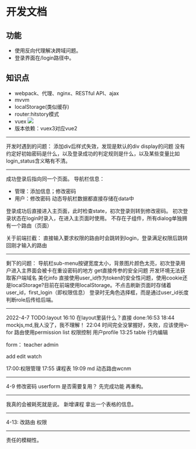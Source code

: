 # 开发文档
## 功能
- 使用反向代理解决跨域问题。
- 登录界面在/login路径中。

## 知识点
- webpack、代理、nginx、RESTful API、ajax
- mvvm
- localStorage(类似缓存)
- router:hitstory模式
- vuex
![](https://v3.vuex.vuejs.org/vuex.png)
- 版本依赖：vuex3对应vue2

---
开发时遇到的问题：
添加div后样式失效，发现是默认的div display的问题
没有约定好初始密码是什么，以及登录成功的判定规则是什么，以及某些变量比如login_status含义略有不清。

---
成功登录后指向同一个页面。
导航栏信息：
- 管理：添加信息；修改密码
- 用户：修改密码
动态导航栏数据都直接存储在data中

登录成功后直接进入主页面，此时检查state，初次登录则转到修改密码。
初次登录状态在login时录入，在进入主页面时使用。
不存在子组件，所有dialog单独拥有一个路由（页面）

关于前端拦截：
直接输入要求权限的路由时会跳转到login，登录满足权限后跳转回刚才输入的路由

---
剩下的问题：
导航栏sub-menu按键宽度太小，背景图片颜色太亮，初次登录用户进入主界面会被卡在重设密码的地方
get直接传参的安全问题
开发环境无法获取客户端域名
美化info
直接使用user_id作为token的安全性问题，使用cookie还是localStorage?目前在前端使用localStorage。不点击刷新页面时存储着user_id，first_login（即权限信息）
登录时无角色选择框，而是通过user_id长度判断role后传给后端。

---
2022-4-7 
TODO:layout
16:10
在layout里装什么？直接 done:16:53
18:44
mockjs,md,我人没了，我不理解！
22:04 时间完全没掌握好，失败，应该使用v-for
路由使用permission list
权限控制
用户profile
13:25
table 行内编辑

form：
teacher
admin

add
edit
watch

17:00:权限管理
17:55 课程表
19:09
md 动态路由wcnm

---
4-9
修改密码
userform 是否需要复用？
先完成功能 再重构。

---
我真的会被耗死就是说。
新增课程
拿出一个表格的信息。

---
4-13:
改路由 权限

---
责任的模糊性。

